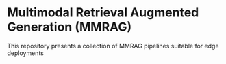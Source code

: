 # Multimodal Retrieval Augmented Generation (MMRAG)   
This repository presents a collection of MMRAG pipelines suitable for edge deployments
